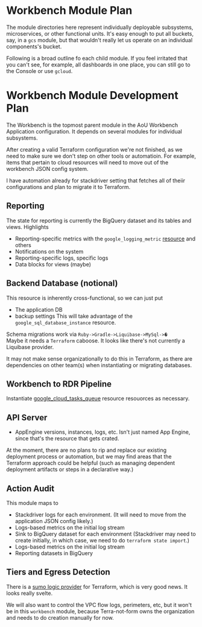 # Workbench Module Plan
The module directories here represent individually deployable subsystems, 
microservices, or other functional units. It's easy enough to put all buckets, say,
in a `gcs` module, but that wouldn't really let us operate on an individual components's bucket.

Following is a broad outline fo each child module. If you feel irritated that you can't see, for example,
all dashboards in one place, you can still go to the Console or use `gcloud`.

# Workbench Module Development Plan
The Workbench is the topmost parent module in the AoU Workbench
Application configuration. It depends on several modules for individual
subsystems.

After creating a valid Terraform configuration we're  not finished,
as we need to make sure we don't step on other tools or automatioin.
For example, items that  pertain to cloud resources will need to move
out of the workbench JSON config system.

I have automation already for stackdriver setting that fetches all of theiir configurations
and plan to migrate it to Terraform.

## Reporting
The state for reporting is currently the BigQuery dataset and its tables and views.
Highlights
* Reporting-specific metrics with the `google_logging_metric` [resource](https://www.terraform.io/docs/providers/google/r/logging_metric.html)
and others
* Notifications on the system
* Reporting-specific logs, specific logs
* Data blocks for views (maybe)

## Backend Database (notional)
This resource is inherently cross-functional, so we can just put
* The application DB 
* backup settings
This will take advantage of the `google_sql_database_instance` resource.

Schema migrations work via `Ruby->Gradle->Liquibase->MySql->�`  
Maybe it needs a `Terraform` caboose. It looks like there's not currently a Liquibase provider.

It may not make sense organizationally to do this in Terraform, as there are dependencies on other
team(s) when instantiating or migrating databases.

## Workbench to RDR Pipeline
Instantiate [google_cloud_tasks_queue](https://www.terraform.io/docs/providers/google/r/cloud_tasks_queue.html) resource
resouorces as necessary.

## API Server
* AppEngine versions, instances, logs, etc. Isn't just named
App Engine, since that's the resource that gets crated. 

At the moment, there are no plans to rip and replace our existing deployment process or automation,
but we may find areas that the Terraform approach could be helpful (such as managing dependent
deployment artifacts or steps in a declarative way.) 

## Action Audit
This module maps to 
* Stackdriver logs for each environment. (It will need to
 move from the application JSON config likely.)
* Logs-based metrics on the initial log stream
* Sink to BigQuery dataset for each environment (Stackdriver may need to create initially, in which
case, we need to do `terraform state import`.)
* Logs-based metrics on the initial log stream
* Reporting datasets in BigQuery

## Tiers and Egress Detection
There is a [sumo logic provider](https://www.sumologic.com/blog/terraform-provider-hosted/) for Terraform, which is very good
news. It looks really svelte.

We will also want to control the VPC flow logs,
perimeters, etc, but it  won't be  in this `workbench` module,
because Terra-not-form owns the organization and needs to do
creation manually for now.
